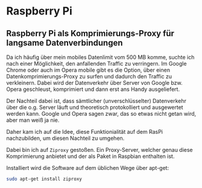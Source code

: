 # Raspberry Pi

## Raspberry Pi als Komprimierungs-Proxy für langsame Datenverbindungen

Da ich häufig über mein mobiles Datenlimit vom 500 MB komme, suchte ich nach einer Möglichkeit, den anfallenden Traffic zu verringern. 
Im Google Chrome oder auch im Opera mobile gibt es die Option, über einen Datenkomprimierungs-Proxy zu surfen und dadurch den Traffic 
zu verkleinern. Dabei wird der Datenverkehr über Server von Google bzw. Opera geschleust, komprimiert und dann erst ans Handy ausgeliefert.

Der Nachteil dabei ist, dass sämtlicher (unverschlüsselter) Datenverkehr über die o.g. Server läuft und theoretisch protokolliert und ausgewertet
werden kann. Google und Opera sagen zwar, das so etwas nicht getan wird, aber man weiß ja nie.

Daher kam ich auf die Idee, diese Funktionialität auf dem RasPi nachzubilden, um diesen Nachteil zu umgehen.

Dabei bin ich auf ``Ziproxy`` gestoßen. Ein Proxy-Server, welcher genau diese Komprimierung anbietet und der als Paket in Raspbian enthalten ist.

Installiert wird die Software auf dem üblichen Wege über apt-get:

```bash
sudo apt-get install ziproxy
```
